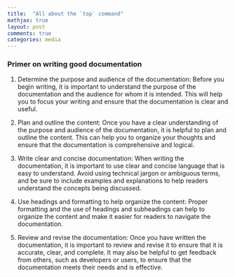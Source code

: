 ```yaml
---
title:  "All about the `top` command"
mathjax: true
layout: post
comments: true
categories: media
---
```


### Primer on writing good documentation


1. Determine the purpose and audience of the documentation: Before you begin writing, it is important to understand the purpose of the documentation and the audience for whom it is intended. This will help you to focus your writing and ensure that the documentation is clear and useful.

2. Plan and outline the content: Once you have a clear understanding of the purpose and audience of the documentation, it is helpful to plan and outline the content. This can help you to organize your thoughts and ensure that the documentation is comprehensive and logical.

3. Write clear and concise documentation: When writing the documentation, it is important to use clear and concise language that is easy to understand. Avoid using technical jargon or ambiguous terms, and be sure to include examples and explanations to help readers understand the concepts being discussed.

4. Use headings and formatting to help organize the content: Proper formatting and the use of headings and subheadings can help to organize the content and make it easier for readers to navigate the documentation.

5. Review and revise the documentation: Once you have written the documentation, it is important to review and revise it to ensure that it is accurate, clear, and complete. It may also be helpful to get feedback from others, such as developers or users, to ensure that the documentation meets their needs and is effective.